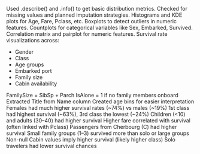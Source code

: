 
Used .describe() and .info() to get basic distribution metrics.
Checked for missing values and planned imputation strategies.
Histograms and KDE plots for Age, Fare, Pclass, etc.
Boxplots to detect outliers in numeric features.
Countplots for categorical variables like Sex, Embarked, Survived.
Correlation matrix and pairplot for numeric features.
Survival rate visualizations across:
  - Gender
  - Class
  - Age groups
  - Embarked port
  - Family size
  - Cabin availability

FamilySize = SibSp + Parch
IsAlone = 1 if no family members onboard
Extracted Title from Name column
Created age bins for easier interpretation
Females had much higher survival rates (~74%) vs males (~19%)
1st class had highest survival (~63%), 3rd class the lowest (~24%)
Children (<10) and adults (30–40) had higher survival
Higher fare correlated with survival (often linked with Pclass)
Passengers from Cherbourg (C) had higher survival
Small family groups (1–3) survived more than solo or large groups
Non-null Cabin values imply higher survival (likely higher class)
Solo travelers had lower survival chances


